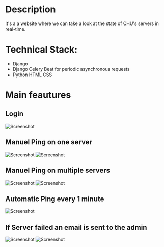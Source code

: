 # Description
It's a a website where we can take a look at the state of CHU's servers in real-time.

# Technical Stack: 
* Django
* Django Celery Beat for periodic asynchronous requests
* Python HTML CSS

# Main feautures
## Login
![Screenshot](screenshots/login.png)

## Manuel Ping on one server
![Screenshot](screenshots/choose_one.png)
![Screenshot](screenshots/show1state.png)


## Manuel Ping on multiple servers
![Screenshot](screenshots/choose_multiple.png)
![Screenshot](screenshots/showMstates.png)

## Automatic Ping every 1 minute 
![Screenshot](screenshots/automatic_ping.png)


## If Server failed an email is sent to the admin
![Screenshot](screenshots/server_failed.png)
![Screenshot](screenshots/send_email.png)

<!-- ## The Dashboard 
I am working on the dashboard to look great.

# I want to contribute to this projet !!
this project needed the part front end with react JS so that the dashboard is refreshed automaticaly when data is changed.

## Auto refresh of page with reactJS -->
